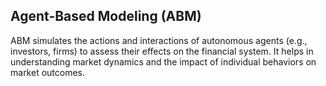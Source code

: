 ## Agent-Based Modeling (ABM)

ABM simulates the actions and interactions of autonomous agents (e.g., investors, firms) to assess their effects on the financial system. It helps in understanding market dynamics and the impact of individual behaviors on market outcomes.